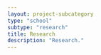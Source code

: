 ```yaml
---
layout: project-subcategory
type: "school"
subtype: "research"
title: Research
description: "Research."
---
```


